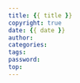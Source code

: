 ```yaml
---
title: {{ title }}
copyright: true
date: {{ date }}
author: 
categories: 
tags: 
password: 
top: 
---
```

